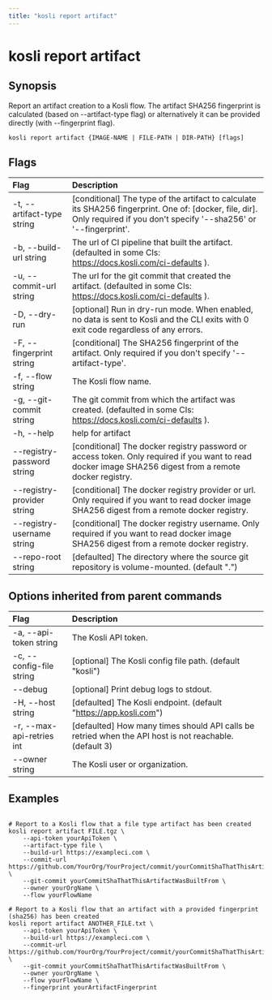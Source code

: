 ```yaml
---
title: "kosli report artifact"
---
```


# kosli report artifact

## Synopsis

Report an artifact creation to a Kosli flow.
The artifact SHA256 fingerprint is calculated (based on --artifact-type flag) or alternatively it can be provided directly (with --fingerprint flag).

```shell
kosli report artifact {IMAGE-NAME | FILE-PATH | DIR-PATH} [flags]
```

## Flags
| Flag | Description |
| :--- | :--- |
|    -t, --artifact-type string  |  [conditional] The type of the artifact to calculate its SHA256 fingerprint. One of: [docker, file, dir]. Only required if you don't specify '--sha256' or '--fingerprint'.  |
|    -b, --build-url string  |  The url of CI pipeline that built the artifact. (defaulted in some CIs: https://docs.kosli.com/ci-defaults ).  |
|    -u, --commit-url string  |  The url for the git commit that created the artifact. (defaulted in some CIs: https://docs.kosli.com/ci-defaults ).  |
|    -D, --dry-run  |  [optional] Run in dry-run mode. When enabled, no data is sent to Kosli and the CLI exits with 0 exit code regardless of any errors.  |
|    -F, --fingerprint string  |  [conditional] The SHA256 fingerprint of the artifact. Only required if you don't specify '--artifact-type'.  |
|    -f, --flow string  |  The Kosli flow name.  |
|    -g, --git-commit string  |  The git commit from which the artifact was created. (defaulted in some CIs: https://docs.kosli.com/ci-defaults ).  |
|    -h, --help  |  help for artifact  |
|        --registry-password string  |  [conditional] The docker registry password or access token. Only required if you want to read docker image SHA256 digest from a remote docker registry.  |
|        --registry-provider string  |  [conditional] The docker registry provider or url. Only required if you want to read docker image SHA256 digest from a remote docker registry.  |
|        --registry-username string  |  [conditional] The docker registry username. Only required if you want to read docker image SHA256 digest from a remote docker registry.  |
|        --repo-root string  |  [defaulted] The directory where the source git repository is volume-mounted. (default ".")  |


## Options inherited from parent commands
| Flag | Description |
| :--- | :--- |
|    -a, --api-token string  |  The Kosli API token.  |
|    -c, --config-file string  |  [optional] The Kosli config file path. (default "kosli")  |
|        --debug  |  [optional] Print debug logs to stdout.  |
|    -H, --host string  |  [defaulted] The Kosli endpoint. (default "https://app.kosli.com")  |
|    -r, --max-api-retries int  |  [defaulted] How many times should API calls be retried when the API host is not reachable. (default 3)  |
|        --owner string  |  The Kosli user or organization.  |


## Examples

```shell

# Report to a Kosli flow that a file type artifact has been created
kosli report artifact FILE.tgz \
	--api-token yourApiToken \
	--artifact-type file \
	--build-url https://exampleci.com \
	--commit-url https://github.com/YourOrg/YourProject/commit/yourCommitShaThatThisArtifactWasBuiltFrom \
	--git-commit yourCommitShaThatThisArtifactWasBuiltFrom \
	--owner yourOrgName \
	--flow yourFlowName 

# Report to a Kosli flow that an artifact with a provided fingerprint (sha256) has been created
kosli report artifact ANOTHER_FILE.txt \
	--api-token yourApiToken \
	--build-url https://exampleci.com \
	--commit-url https://github.com/YourOrg/YourProject/commit/yourCommitShaThatThisArtifactWasBuiltFrom \
	--git-commit yourCommitShaThatThisArtifactWasBuiltFrom \
	--owner yourOrgName \
	--flow yourFlowName \
	--fingerprint yourArtifactFingerprint 

```

